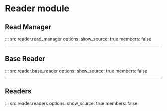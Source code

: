 # **Reader module**

## **Read Manager**

::: src.reader.read_manager
    options:
      show_source: true
members: false

----

## **Base Reader**

::: src.reader.base_reader
    options:
      show_source: true
members: false

----

## **Readers**

::: src.reader.readers
    options:
      show_source: true
members: false
